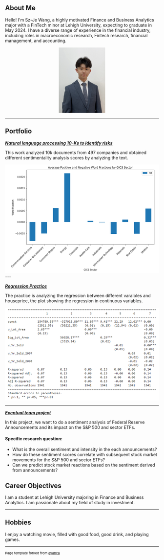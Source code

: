 ## About Me

Hello! I'm Sz-Je Wang, a highly motivated Finance and Business Analytics major with a FinTech minor at Lehigh University, expecting to graduate in May 2024.
I have a diverse range of experience in the financial industry, including roles in macroeconomic research, Fintech research, financial management, and accounting.

<!-- Upload your own photo and change the path -->

<p style="text-align:center;">
  <img class="img-circle" src="images/Szjewangpicture.png" width="30%">
</p>

---

## Portfolio

_**[Natural language processing 10-Ks to identify risks](midterm_summary.md)**_

This work analyzed 10k documents from 497 companies and obtained different sentimentality analysis scores by analyzing the text.

<img src="images/Assign5p1.png"/>
---

_**[Regression Practice](Regression_practice.md)**_

The practice is analyzing the regression between different varaibles and houseprice, the plot showing the regression in continuous variables. 

<img src="images/Assign6p2.png"/>


---
_**[Eventual team project](https://donbowen.github.io/teamproject/)**_

In this project, we want to do a sentiment analysis of Federal Reserve Announcements and its impact on the S&P 500 and sector ETFs.

#### Specific research question:
- What is the overall sentiment and intensity in the each announcements?
- How do these sentiment scores correlate with subsequent stock market movements for the S&P 500 and sector ETFs?
- Can we predict stock market reactions based on the sentiment derived from announcements? 

## Career Objectives

I am a student at Lehigh University majoring in Finance and Business Analytics. I am passionate about my field of study in investment.

---

## Hobbies

I enjoy a watching movie, filled with good food, good drink, and playing games.

---
<p style="font-size:11px">Page template forked from <a href="https://github.com/evanca/quick-portfolio">evanca</a></p>
<!-- Remove above link if you don't want to attibute -->
